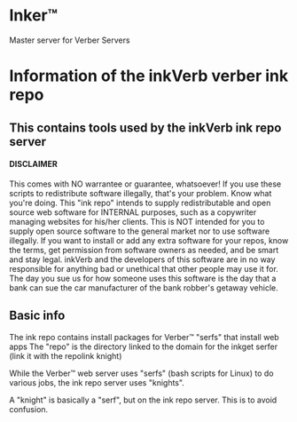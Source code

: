 # Inker™
Master server for Verber Servers

# Information of the inkVerb verber ink repo
## This contains tools used by the inkVerb ink repo server

#### DISCLAIMER ####
This comes with NO warrantee or guarantee, whatsoever! If you use these scripts to redistribute software illegally, that's your problem. Know what you're doing.
This "ink repo" intends to supply redistributable and open source web software for INTERNAL purposes, such as a copywriter managing websites for his/her clients.
This is NOT intended for you to supply open source software to the general market nor to use software illegally.
If you want to install or add any extra software for your repos, know the terms, get permission from software owners as needed, and be smart and stay legal.
inkVerb and the developers of this software are in no way responsible for anything bad or unethical that other people may use it for.
The day you sue us for how someone uses this software is the day that a bank can sue the car manufacturer of the bank robber's getaway vehicle.

## Basic info
The ink repo contains install packages for Verber™ "serfs" that install web apps
The "repo" is the directory linked to the domain for the inkget serfer (link it with the repolink knight)

While the Verber™ web server uses "serfs" (bash scripts for Linux) to do various jobs, the ink repo server uses "knights".

A "knight" is basically a "serf", but on the ink repo server. This is to avoid confusion.


